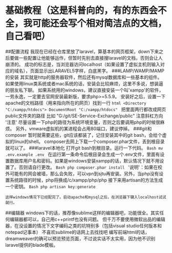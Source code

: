 基础教程（这是科普向的，有的东西会不全，我可能还会写个相对简洁点的文档，自己看吧）
======
##配置流程
	我现在已经在仓库里放了laravel，算基本的网页框架，down下来之后要做一些配置让他能够运作，但暂时先别去直接搜laravel的文档，否则会让人崩溃的。
	成功的标志是，当浏览器访问localhost（如果设置了虚拟主机则输入对应的域名），页面显示出LARAVEL5字样，白底黑字。
###LAMP/WAMP/MAMP的安装
	其实就是http的服务器软件，然后还有mysql数据库和一些基本的组件。
	如果使用linux类系统或者mac系统的话，安装会比较麻烦，这里不多说，想装逼的朋友私下聊。
	如果系统用的windows，建议直接安装一个叫'xampp'的软件，一劳永逸，一定要去官网安装最新版，要求php>=5.5.9。
	安装好之后，设置一下apache的文档路径（用来指向所在的网页）找到一行
	```html
	<Directory "C:/xampp/htdocs">
		DocumentRoot "C:/xampp/htdocs"
	```
	把里面两行都改成网页public文件夹的路径 比如 "G:/git/SE-Service-Exchange/public"
	注意斜杠方向
	'注意' 尽量设置一下php的路径为系统环境变量，否则之后要调用php的时候很麻烦。
	另外，vmware虚拟机的某进程会占用80端口，建议停掉。
###git和composer
	暂时就需要这些，git应该都装了，记住安装其中的git bash，会给个虚拟的linux的shell。
	composer去网上下载一个composer.phar文件，丢到根目录就可以了。
###laravel本地化
	打开git bash到根目录。运行一下代码。
	```Bash
	mv .env.example .env
	```
	在运行第一条命令后根目录会生成一个.env文件，里面有设置数据库用户名和密码。如果是windows安装xampp的话，默认情况下就不用设置了。否则请自行更改。
	```Bash
	php composer.phar install
	```
	'说明'：如果在校外可能有的网会被墙，那么会失败，可以vpn到sjtu再安装。另外，当php没有设置系统路径的时候，php将换成/c/xampp/php/php
	接下来用artisan的方法生成一个密钥。
	```Bash
	php artisan key:generate
	```

	这样windows情况下已经配完了。启动apache和mysql之后，在浏览器下键入localhost试试就行。

##编辑器
	windows下的话，推荐像sublime这样的编辑器吧，功能很全。其实任何编辑器都可以，自己用c++printf也没有问题。
	但千万不要使用微软出品的编辑器，在没设置的情况下文字编码之类的坑特别多（包括visual studio任何版本和notepad记事本）
	不喜欢sublime的话网上去找找吧
	编写前端html的话，dreamweaver的确可以预览预览页面，不过说实话不太实用，因为他不识别laravel提供的blade模板。